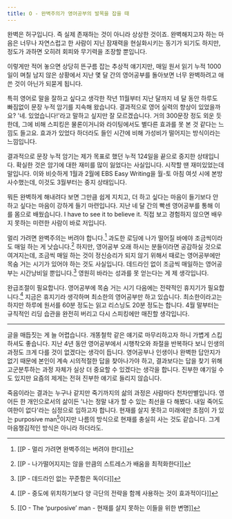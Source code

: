 ```yaml
---
title: O - 완벽주의가 영어공부의 발목을 잡을 때
---
```


완벽은 허구입니다. 즉 실제 존재하는 것이 아니라 상상한 것이죠. 완벽해지고자 하는 마음은 너무나 자연스럽고 한 사람이 지닌 잠재력을 현실화시키는 동기가 되기도 하지만, 정도가 과하면 오히려 회피와 무기력을 조장할 뿐입니다.

이렇게만 적어 놓으면 상당히 뜬구름 잡는 추상적 얘기지만, 매일 원서 읽기 누적 1000일이 며칠 남지 않은 상황에서 지난 몇 달 간의 영어공부를 돌아보면 너무 완벽하려고 애쓴 것이 아닌가 되묻게 됩니다. 

특히 영어로 말을 잘하고 싶다고 생각한 작년 11월부터 지난 달까지 네 달 동안 하루도 빠짐없이 문장 누적 암기를 지속해 왔습니다. 결과적으로 영어 실력의 향상이 있었을까요? '네. 있었습니다!'라고 말하고 싶지만 잘 모르겠습니다. 거의 300문장 정도 외운 듯한데, 그에 비해 스피킹은 물론이거니와 라이팅에서도 별다른 효과를 못 본 것 같다는 느낌도 들고요. 효과가 있었다 하더라도 들인 시간에 비해 가성비가 떨어지는 방식이라는 느낌입니다. 

결과적으로 문장 누적 암기는 제가 목표로 했던 누적 124일을 끝으로 중지한 상태입니다. 확실한 것은 암기에 대한 재미를 많이 잃었다는 사실입니다. 시작할 땐 재미있었는데 말입니다. 이와 비슷하게 1월과 2월에 EBS Easy Writing을 월-토 아침 여섯 시에 본방 사수했는데, 이것도 3월부터는 중지 상태입니다.

뭐든 완벽하게 해내려다 보면 그만큼 쉽게 지치고, 더 하고 싶다는 마음이 들기보다 안 하고 싶다는 마음이 강하게 들기 마련입니다. 지난 네 달 간의 빡센 영어공부를 통해 이를 몸으로 배웠습니다. I have to see it to believe it. 직접 보고 경험하지 않으면 배우지 못하는 미련한 사람이 바로 저입니다.

멀리 가려면 완벽주의는 버려야 합니다.[^1] 과도한 로딩에 나가 떨어질 바에야 조금씩이라도 매일 하는 게 낫습니다.[^2] 하지만, 영어공부 오래 하시는 분들이라면 공감하실 것으로 여겨지는데, 조금씩 매일 하는 것이 정신승리가 되지 않기 위해서 때로는 영어공부에만 목숨 거는 시기가 있어야 하는 것도 사실입니다. 데드라인 없이 조금씩 매일하는 영어공부는 시간낭비일 뿐입니다.[^3] 영원히 바라는 성과를 못 얻는다는 게 제 생각입니다.

완급조절이 필요합니다. 영어공부에 목숨 거는 시기 다음에는 전략적인 휴지기가 필요합니다.[^4] 지금은 휴지기라 생각하며 최소한의 영어공부만 하고 있습니다. 최소한이라고는 하지만 하루에 원서를 60분 정도는 읽고 리스닝도 20분 정도는 합니다. 4월 말부터는 규칙적인 리딩 습관을 완전히 버리고 다시 스피킹에만 매진할 생각입니다.

---

글을 매듭짓는 게 늘 어렵습니다. 개똥철학 같은 얘기로 마무리하고자 하니 가볍게 스킵하셔도 좋습니다. 지난 4년 동안 영어공부에서 시행착오와 좌절을 반복하다 보니 인생의 과정도 크게 다를 것이 없겠다는 생각이 듭니다. 영어공부나 인생이나 완벽한 답안지가 없기 때문에 본인이 계속 시의적절한 답을 찾아나가야 하고, 결과보다는 답을 찾기 위해 고군분투하는 과정 자체가 실상 더 중요할 수 있겠다는 생각을 합니다. 진부한 얘기일 수도 있지만 요즘의 제게는 전혀 진부한 얘기로 들리지 않습니다. 

죽음이라는 결과는 누구나 같지만 죽기까지의 삶의 과정은 사람마다 천차만별입니다. 영어든 한 개인으로서의 삶이든 '나는 정말 내가 할 수 있는 최선을 다 해봤다. 내일 죽어도 여한이 없다'라는 심정으로 임하고자 합니다. 현재를 살지 못하고 미래에만 초점이 가 있는  purposive man[^5]이지만 나름의 방식으로 현재를 충실히 사는 것도 같습니다. 그게 마음챙김적인 방식은 아니라 하더라도.


[^1]:[[P - 멀리 가려면 완벽주의는 버려야 한다]]
[^2]:[[P - 나가떨어지지는 않을 만큼의 스트레스가 배움을 최적화한다]]
[^3]:[[P - 데드라인 없는 꾸준함은 독이다]]
[^4]:[[P - 중도에 위치하기보다 양 극단의 전략을 함께 사용하는 것이 효과적이다]]
[^5]:[[O - The ‘purposive’ man - 현재를 살지 못하는 이들을 위한 변명]]
